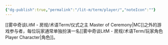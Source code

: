 ```yaml
---
{"dg-publish":true,"permalink":"/lit-m/term/player/","noteIcon":""}
---
```


[[雾中奇谈LitM - 房规/术语Term/仪式之主 Master of Ceremony\|MC]]之外的游戏参与者，每位玩家通常单独扮演一名[[雾中奇谈LitM - 房规/术语Term/玩家角色 Player Character\|角色]]。